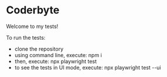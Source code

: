 # Coderbyte
Welcome to my tests!

To run the tests:
- clone the repository
- using command line, execute: npm i
- then, execute: npx playwright test
- to see the tests in UI mode, execute: npx playwright test --ui
